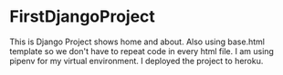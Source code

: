 # FirstDjangoProject
This is Django Project shows home and about. Also using base.html template so we don't have to repeat code in every html file.
I am using pipenv for my virtual environment. I deployed the project to heroku.
